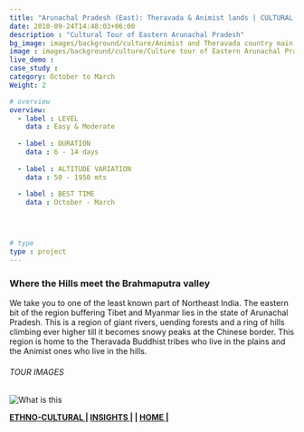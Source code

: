 ```yaml
---
title: "Arunachal Pradesh (East): Theravada & Animist lands | CULTURAL JOURNEYS"
date: 2018-09-24T14:48:03+06:00
description : "Cultural Tour of Eastern Arunachal Pradesh"
bg_image: images/background/culture/Animist and Theravada country main.jpg
image : images/background/culture/Culture tour of Eastern Arunachal Pradesh.jpg
live_demo : 
case_study : 
category: October to March
Weight: 2

# overview
overview:
  - label : LEVEL
    data : Easy & Moderate
    
  - label : DURATION
    data : 6 - 14 days
    
  - label : ALTITUDE VARIATION
    data : 50 - 1950 mts
    
  - label : BEST TIME
    data : October - March

 


# type
type : project
---
```


### Where the Hills meet the Brahmaputra valley

We take you to one of the least known part of Northeast India. The eastern bit of the region buffering Tibet and Myanmar lies in the state of Arunachal Pradesh. This is a region of giant rivers, uending forests and a ring of hills climbing ever higher till it becomes snowy peaks at the Chinese border. This region is home to the Theravada Buddhist tribes who live in the plains and the Animist ones who live in the hills.


###### TOUR IMAGES

![What is this](/images/background/culture/tribesofarunachalgallery.jpg)




**[ETHNO-CULTURAL  ](http://localhost:49228/culture/)       |  [INSIGHTS |](http://localhost:60325/insights/) |  [HOME |](http://localhost:60325/)**  